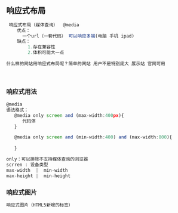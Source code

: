 ## 响应式布局

```js
 响应式布局（媒体查询）  @media
    优点：
      一个url（一套代码） 可以响应多端(电脑 手机 ipad)
	缺点：
        1.存在兼容性
        2.体积可能大一点
        
什么样的网站用响应式布局呢？简单的网站 用户不是特别庞大 展示站 官网可用
```

​     

### 响应式用法

```js
@media
语法格式：
   @media only screen and (max-width:400px){
      代码体
   }

   @media only screen and (min-width:400) and (max-width:800){
       
   }

only：可以排除不支持媒体查询的浏览器
scrren : 设备类型
max-width  |  min-width
max-height |  min-height
```

### 响应式图片

```js
响应式图片（HTML5新增的标签）


```

